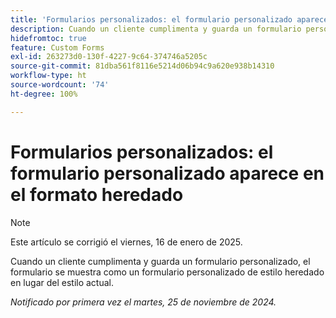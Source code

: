 ```yaml
---
title: 'Formularios personalizados: el formulario personalizado aparece en el formato heredado'
description: Cuando un cliente cumplimenta y guarda un formulario personalizado, el formulario se muestra como un formulario personalizado de estilo heredado en lugar del estilo actual.
hidefromtoc: true
feature: Custom Forms
exl-id: 263273d0-130f-4227-9c64-374746a5205c
source-git-commit: 81dba561f8116e5214d06b94c9a620e938b14310
workflow-type: ht
source-wordcount: '74'
ht-degree: 100%

---
```


# Formularios personalizados: el formulario personalizado aparece en el formato heredado

>[!NOTE]
>
>Este artículo se corrigió el viernes, 16 de enero de 2025.

Cuando un cliente cumplimenta y guarda un formulario personalizado, el formulario se muestra como un formulario personalizado de estilo heredado en lugar del estilo actual.

_Notificado por primera vez el martes, 25 de noviembre de 2024._

